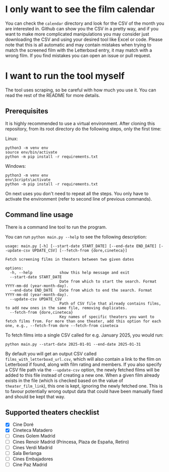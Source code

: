 # I only want to see the film calendar

You can check the `calendar` directory and look for the CSV of the month you are interested in. Github can show you the CSV in a pretty way, and if you want to make more complicated manipulations you may consider just downloading the CSV and using your desired tool like Excel or code. Please note that this is all automatic and may contain mistakes when trying to match the screened film with the Letterboxd entry, it may match with a wrong film. If you find mistakes you can open an issue or pull request.

# I want to run the tool myself

The tool uses scraping, so be careful with how much you use it. You can read the rest of the README for more details.

## Prerequisites

It is highly recommended to use a virtual environment. After cloning this repository, from its root directory do the following steps, only the first time:

Linux:
```
python3 -m venv env
source env/bin/activate
python -m pip install -r requirements.txt
```

Windows:
```
python3 -m venv env
env\Scripts\activate
python -m pip install -r requirements.txt
```

On next uses you don't need to repeat all the steps. You only have to activate the environment (refer to second line of previous commands).

## Command line usage

There is a command line tool to run the program.

You can run `python main.py --help` to see the following description:

```
usage: main.py [-h] [--start-date START_DATE] [--end-date END_DATE] [--update-csv UPDATE_CSV] [--fetch-from {dore,cineteca}]

Fetch screening films in theaters between two given dates

options:
  -h, --help            show this help message and exit
  --start-date START_DATE
                        Date from which to start the search. Format YYYY-mm-dd (year-month-day).
  --end-date END_DATE   Date from which to end the search. Format YYYY-mm-dd (year-month-day).
  --update-csv UPDATE_CSV
                        Path of CSV file that already contains films, to add new ones in the same file, removing duplicates.
  --fetch-from {dore,cineteca}
                        Key names of specific theaters you want to fetch films from. For more than one theater, add this option for each one, e.g., --fetch-from dore --fetch-from cineteca
```

To fetch films into a single CSV called for e.g. January 2025, you would run:
```
python main.py --start-date 2025-01-01 --end-date 2025-01-31
```

By default you will get an output CSV called `films_with_letterboxd_url.csv`, which will also contain a link to the film on Letterboxd if found, along with film rating and members.
If you also specify a CSV file path via the `--update-csv` option, the newly fetched films will be added to this file instead of creating a new one. When a given film already exists in the file (which is checked based on the value of `theater_film_link`), this one is kept, ignoring the newly fetched one. This is to favour potentially wrong output data that could have been manually fixed and should be kept that way.

## Supported theaters checklist

- [x] Cine Doré
- [x] Cineteca Matadero
- [ ] Cines Golem Madrid
- [ ] Cines Renoir Madrid (Princesa, Plaza de España, Retiro)
- [ ] Cines Verdi Madrid
- [ ] Sala Berlanga
- [ ] Cines Embajadores
- [ ] Cine Paz Madrid
